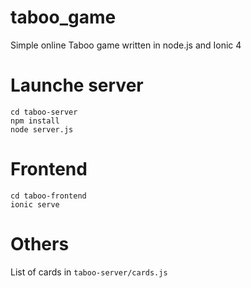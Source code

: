 # taboo_game
Simple online Taboo game written in node.js and Ionic 4 

# Launche server
```
cd taboo-server
npm install 
node server.js
```
# Frontend
```
cd taboo-frontend
ionic serve
```

# Others
List of cards in ``` taboo-server/cards.js ```
